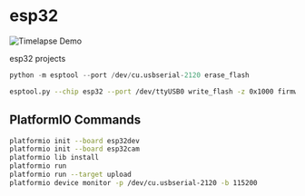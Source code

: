 # esp32

![Timelapse Demo](./timelapse_example.gif)

esp32 projects

```python
python -m esptool --port /dev/cu.usbserial-2120 erase_flash
```

```bash
esptool.py --chip esp32 --port /dev/ttyUSB0 write_flash -z 0x1000 firmware.bin
```

## PlatformIO Commands

```bash
platformio init --board esp32dev
platformio init --board esp32cam
platformio lib install
platformio run
platformio run --target upload
platformio device monitor -p /dev/cu.usbserial-2120 -b 115200
```
